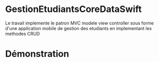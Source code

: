 <h1> GestionEtudiantsCoreDataSwift </h1>

<p>Le travail implemente le patron MVC modele view controller sous forme d'une application mobile de gestion des etudiants en implementant les methodes CRUD </p>


<h1>Démonstration<h1>


